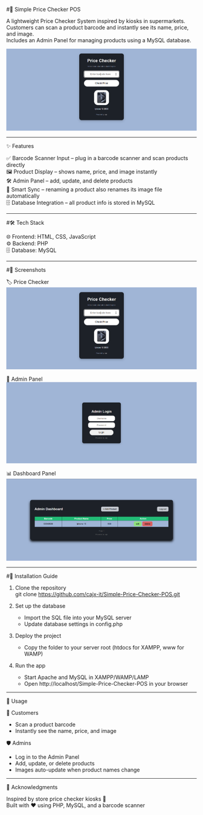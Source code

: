 #🏪 Simple Price Checker POS

A lightweight Price Checker System inspired by kiosks in supermarkets.  
Customers can scan a product barcode and instantly see its name, price, and image.  
Includes an Admin Panel for managing products using a MySQL database.  

<img src="assets/screenshots/landing.png" alt="Price Checker UI" width="600"/>

---

✨ Features

✅ Barcode Scanner Input – plug in a barcode scanner and scan products directly  
🖼️ Product Display – shows name, price, and image instantly  
🛠️ Admin Panel – add, update, and delete products  
🔗 Smart Sync – renaming a product also renames its image file automatically  
🗄️ Database Integration – all product info is stored in MySQL  

---

#🛠️ Tech Stack

🌐 Frontend: HTML, CSS, JavaScript  
⚙️ Backend: PHP  
🗄️ Database: MySQL  

---

#📸 Screenshots

🏷️ Price Checker  
<img src="assets/screenshots/landing.png" alt="Price Checker UI" width="600"/>

🔐 Admin Panel  
<img src="assets/screenshots/login.png" alt="Admin Panel Login" width="600"/>

📊 Dashboard Panel  
<img src="assets/screenshots/dashboard.png" alt="Dashboard Panel" width="600"/>

---

#🚀 Installation Guide

1. Clone the repository  
   git clone https://github.com/cajx-it/Simple-Price-Checker-POS.git  

2. Set up the database  
   - Import the SQL file into your MySQL server  
   - Update database settings in config.php  

3. Deploy the project  
   - Copy the folder to your server root (htdocs for XAMPP, www for WAMP)  

4. Run the app  
   - Start Apache and MySQL in XAMPP/WAMP/LAMP  
   - Open http://localhost/Simple-Price-Checker-POS in your browser  

---

📖 Usage

👤 Customers  
- Scan a product barcode  
- Instantly see the name, price, and image  

🛡️ Admins  
- Log in to the Admin Panel  
- Add, update, or delete products  
- Images auto-update when product names change  

---

🙌 Acknowledgments

Inspired by store price checker kiosks 🛒  
Built with ❤️ using PHP, MySQL, and a barcode scanner  
